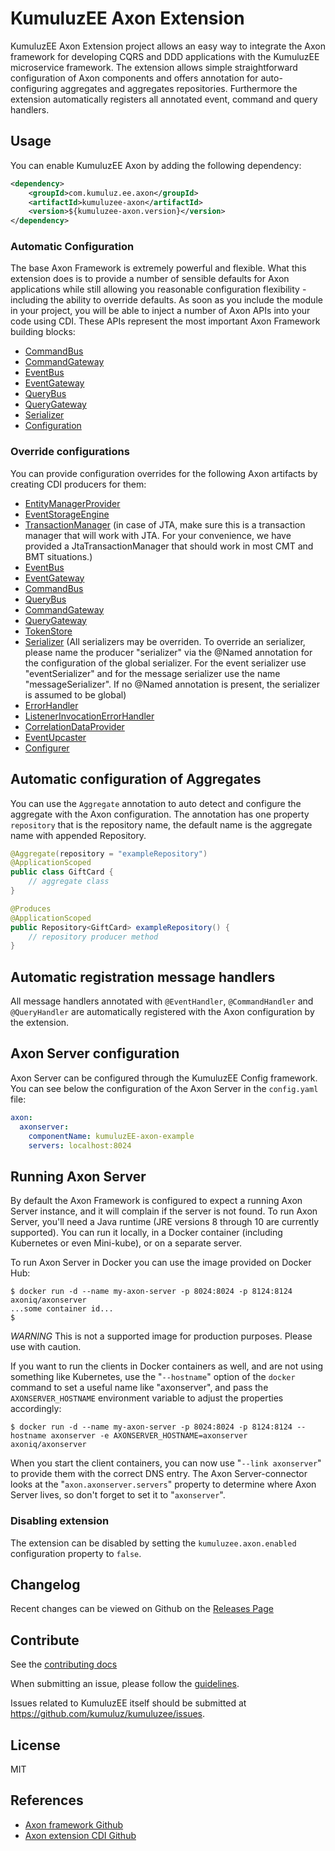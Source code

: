 # KumuluzEE Axon Extension

KumuluzEE Axon Extension project allows an easy way to integrate the Axon framework for developing CQRS and DDD applications with the KumuluzEE microservice framework.
The extension allows simple straightforward configuration of Axon components and offers annotation for auto-configuring aggregates and aggregates repositories. 
Furthermore the extension automatically registers all annotated event, command and query handlers.

## Usage

You can enable KumuluzEE Axon by adding the following dependency:

```xml
<dependency>
    <groupId>com.kumuluz.ee.axon</groupId>
    <artifactId>kumuluzee-axon</artifactId>
    <version>${kumuluzee-axon.version}</version>
</dependency>
```

### Automatic Configuration
The base Axon Framework is extremely powerful and flexible. What this extension does is to provide a number of sensible defaults for Axon applications while still allowing you reasonable configuration flexibility - including the ability to override defaults. As soon as you include the module in your project, you will be able to inject a number of Axon APIs into your code using CDI. These APIs represent the most important Axon Framework building blocks:

* [CommandBus](http://www.axonframework.org/apidocs/4.3/org/axonframework/commandhandling/CommandBus.html)
* [CommandGateway](http://www.axonframework.org/apidocs/4.3/org/axonframework/commandhandling/gateway/CommandGateway.html)
* [EventBus](http://www.axonframework.org/apidocs/4.3/org/axonframework/eventhandling/EventBus.html)
* [EventGateway](https://apidocs.axoniq.io/4.3/org/axonframework/eventhandling/gateway/EventGateway.html)
* [QueryBus](http://www.axonframework.org/apidocs/4.3/org/axonframework/queryhandling/QueryBus.html)
* [QueryGateway](http://www.axonframework.org/apidocs/4.3/org/axonframework/queryhandling/QueryGateway.html)
* [Serializer](http://www.axonframework.org/apidocs/4.3/org/axonframework/serialization/Serializer.html)
* [Configuration](http://www.axonframework.org/apidocs/4.3/org/axonframework/config/Configuration.html)

### Override configurations
You can provide configuration overrides for the following Axon artifacts by creating CDI producers for them:

* [EntityManagerProvider](http://www.axonframework.org/apidocs/4.3/org/axonframework/common/jpa/EntityManagerProvider.html)
* [EventStorageEngine](http://www.axonframework.org/apidocs/4.3/org/axonframework/eventsourcing/eventstore/EventStorageEngine.html)
* [TransactionManager](http://www.axonframework.org/apidocs/4.3/org/axonframework/common/transaction/TransactionManager.html) (in case of JTA, make sure this is a transaction manager that will work with JTA. For your convenience, we have provided a JtaTransactionManager that should work in most CMT and BMT situations.)
* [EventBus](http://www.axonframework.org/apidocs/4.3/org/axonframework/eventhandling/EventBus.html)
* [EventGateway](https://apidocs.axoniq.io/4.3/org/axonframework/eventhandling/gateway/EventGateway.html)
* [CommandBus](http://www.axonframework.org/apidocs/4.3/org/axonframework/commandhandling/CommandBus.html)
* [QueryBus](http://www.axonframework.org/apidocs/4.3/org/axonframework/queryhandling/QueryBus.html)
* [CommandGateway](http://www.axonframework.org/apidocs/4.3/org/axonframework/commandhandling/gateway/CommandGateway.html)
* [QueryGateway](http://www.axonframework.org/apidocs/4.3/org/axonframework/queryhandling/QueryGateway.html)
* [TokenStore](http://www.axonframework.org/apidocs/4.3/org/axonframework/eventhandling/tokenstore/TokenStore.html)
* [Serializer](http://www.axonframework.org/apidocs/4.3/org/axonframework/serialization/Serializer.html) (All serializers may be overriden. To override an serializer, please name the producer "serializer" via the @Named annotation for the configuration of the global serializer. For the event serializer use "eventSerializer" and for the message serializer use the name "messageSerializer". If no @Named annotation is present, the serializer is assumed to be global)
* [ErrorHandler](http://www.axonframework.org/apidocs/4.3/org/axonframework/eventhandling/ErrorHandler.html)
* [ListenerInvocationErrorHandler](https://github.com/AxonFramework/AxonFramework/blob/master/core/src/main/java/org/axonframework/eventhandling/ListenerInvocationErrorHandler.java)
* [CorrelationDataProvider](https://github.com/AxonFramework/AxonFramework/blob/master/core/src/main/java/org/axonframework/messaging/correlation/CorrelationDataProvider.java)
* [EventUpcaster](http://www.axonframework.org/apidocs/4.3/org/axonframework/serialization/upcasting/event/EventUpcaster.html)
* [Configurer](http://www.axonframework.org/apidocs/4.3/org/axonframework/config/Configurer.html)

## Automatic configuration of Aggregates
You can use the `Aggregate` annotation to auto detect and configure the aggregate with the Axon configuration. 
The annotation has one property `repository` that is the repository name, the default name is the aggregate name with appended Repository.

```java
@Aggregate(repository = "exampleRepository")
@ApplicationScoped
public class GiftCard {
    // aggregate class
}

@Produces
@ApplicationScoped
public Repository<GiftCard> exampleRepository() {
    // repository producer method
}
```

## Automatic registration message handlers 
All message handlers annotated with `@EventHandler`, `@CommandHandler` and `@QueryHandler` are automatically registered
with the Axon configuration by the extension.


## Axon Server configuration
Axon Server can be configured through the KumuluzEE Config framework.
You can see below the configuration of the Axon Server in the `config.yaml` file:

```yaml
axon:
  axonserver:
    componentName: kumuluzEE-axon-example
    servers: localhost:8024

```

## Running Axon Server

By default the Axon Framework is configured to expect a running Axon Server instance, and it will complain if the server is not found. To run Axon Server, you'll need a Java runtime (JRE versions 8 through 10 are currently supported). You can run it locally, in a Docker container (including Kubernetes or even Mini-kube), or on a separate server.


To run Axon Server in Docker you can use the image provided on Docker Hub:

```
$ docker run -d --name my-axon-server -p 8024:8024 -p 8124:8124 axoniq/axonserver
...some container id...
$
```

*WARNING* This is not a supported image for production purposes. Please use with caution.

If you want to run the clients in Docker containers as well, and are not using something like Kubernetes, use the "`--hostname`" option of the `docker` command to set a useful name like "axonserver", and pass the `AXONSERVER_HOSTNAME` environment variable to adjust the properties accordingly:

```
$ docker run -d --name my-axon-server -p 8024:8024 -p 8124:8124 --hostname axonserver -e AXONSERVER_HOSTNAME=axonserver axoniq/axonserver
```

When you start the client containers, you can now use "`--link axonserver`" to provide them with the correct DNS entry. The Axon Server-connector looks at the "`axon.axonserver.servers`" property to determine where Axon Server lives, so don't forget to set it to "`axonserver`".

### Disabling extension

The extension can be disabled by setting the `kumuluzee.axon.enabled` configuration property to `false`.

## Changelog

Recent changes can be viewed on Github on the [Releases Page](https://github.com/kumuluz/kumuluzee-axon/releases)

## Contribute

See the [contributing docs](https://github.com/kumuluz/kumuluzee-axon/blob/master/CONTRIBUTING.md)

When submitting an issue, please follow the [guidelines](https://github.com/kumuluz/kumuluzee-axon/blob/master/CONTRIBUTING.md#bugs).

Issues related to KumuluzEE itself should be submitted at https://github.com/kumuluz/kumuluzee/issues.

## License

MIT

## References

* [Axon framework Github](https://github.com/AxonFramework/AxonFramework)
* [Axon extension CDI Github](https://github.com/AxonFramework/extension-cdi)
